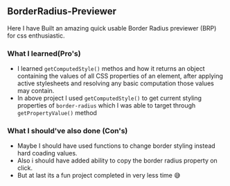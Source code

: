 ## BorderRadius-Previewer

Here I have Built an amazing quick usable Border Radius previewer (BRP) for css enthusiastic.

### What I learned(Pro's)

- I learned `getComputedStyle()` methos and how it returns an object containing the values of all CSS properties of an element, after applying active stylesheets and resolving any basic computation those values may contain.
- In above project I used `getComputedStyle()` to get current styling properties of `border-radius` which I was able to target through `getPropertyValue()` method

### What I should've also done (Con's)

- Maybe I should have used functions to change border styling instead hard coading values.
- Also i should have added ability to copy the border radius property on click.
- But at last its a fun project completed in very less time 😅

